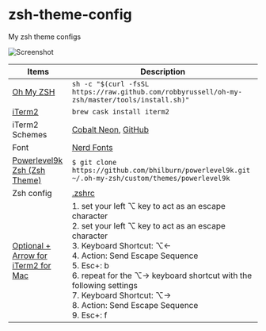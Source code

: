 # zsh-theme-config
My zsh theme configs

![Screenshot](https://raw.githubusercontent.com/chronicqazxc/zsh-theme-config/master/theme.png "Screenshot")

|    Items     |     Description       |
| ------------- |-------------|
| [Oh My ZSH](http://ohmyz.sh)     | ```sh -c "$(curl -fsSL https://raw.github.com/robbyrussell/oh-my-zsh/master/tools/install.sh)"```                       |
| [iTerm2](https://www.iterm2.com) | ```brew cask install iterm2``` |
| iTerm2 Schemes | [Cobalt Neon](https://iterm2colorschemes.com), [GitHub](https://github.com/mbadolato/iTerm2-Color-Schemes/tree/master/schemes)      |
| Font | [Nerd Fonts](https://nerdfonts.com) |
| [Powerlevel9k Zsh (Zsh Theme)](https://github.com/bhilburn/powerlevel9k.git) | ```$ git clone https://github.com/bhilburn/powerlevel9k.git ~/.oh-my-zsh/custom/themes/powerlevel9k``` |
| Zsh config | [.zshrc](https://github.com/chronicqazxc/zsh-theme-config/blob/master/.zshrc) |
| [Optional + Arrow for iTerm2 for Mac](https://coderwall.com/p/h6yfda/use-and-to-jump-forwards-backwards-words-in-iterm-2-on-os-x) | 1. set your left ⌥ key to act as an escape character<br>2. set your left ⌥ key to act as an escape character<br>3. Keyboard Shortcut: ⌥←<br>4. Action: Send Escape Sequence<br>5. Esc+: b<br>6. repeat for the ⌥→ keyboard shortcut with the following settings<br>7. Keyboard Shortcut: ⌥→<br>8. Action: Send Escape Sequence<br>9. Esc+: f |
